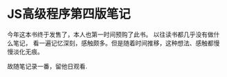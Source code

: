 # JS高级程序第四版笔记

今年这本书终于发售了，本人也第一时间预购了此书。 以往读书都几乎没有做什么笔记， 看一遍记忆深刻，感触颇多。但是随着时间推移，这种想法、感触都慢慢淡化无痕。

故随笔记录一番，留他日观看.
